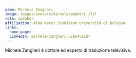 ```yaml
---
name: Michele Zangheri
image: images/avatars/michelezangheri.jfif
role: speaker
affiliation: Alma Mater Studiorum Università di Bologna
links: 
  home-page: 
  LinkedIn: michele-zangheri-51b64511b?
---
```


Michele Zangheri è dottore ed esperto di traduzione televisiva.